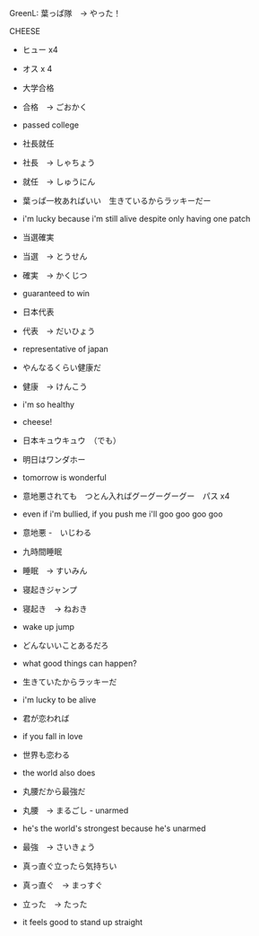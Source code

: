 GreenL: 葉っぱ隊　-> やった！

CHEESE

- ヒュー x4
- オス x 4

- 大学合格
- 合格　→ ごおかく
- passed college

- 社長就任
- 社長　→ しゃちょう
- 就任　→ しゅうにん

- 葉っぱ一枚あればいい　生きているからラッキーだー
- i'm lucky because i'm still alive despite only having one patch

- 当選確実
- 当選　→ とうせん
- 確実　→ かくじつ
- guaranteed to win

- 日本代表
- 代表　→ だいひょう
- representative of japan

- やんなるくらい健康だ
- 健康　→ けんこう
- i'm so healthy
- cheese!

- 日本キュウキュウ　（でも）

- 明日はワンダホー
- tomorrow is wonderful

- 意地悪されても　つとん入ればグーグーグーグー　パス x4
- even if i'm bullied, if you push me i'll goo goo goo goo
- 意地悪 -　いじわる

- 九時間睡眠
- 睡眠　→ すいみん

- 寝起きジャンプ
- 寝起き　→ ねおき
- wake up jump

- どんないいことあるだろ
- what good things can happen?

- 生きていたからラッキーだ
- i'm lucky to be alive

- 君が恋われば
- if you fall in love

- 世界も恋わる
- the world also does

- 丸腰だから最強だ
- 丸腰　→ まるごし - unarmed
- he's the world's strongest because he's unarmed
- 最強　→ さいきょう

- 真っ直ぐ立ったら気持ちい
- 真っ直ぐ　→ まっすぐ
- 立った　→ たった
- it feels good to stand up straight